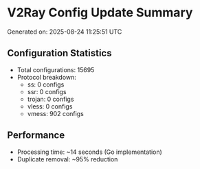 # V2Ray Config Update Summary
Generated on: 2025-08-24 11:25:51 UTC

## Configuration Statistics
- Total configurations: 15695
- Protocol breakdown:
  - ss: 0 configs
  - ssr: 0 configs
  - trojan: 0 configs
  - vless: 0 configs
  - vmess: 902 configs

## Performance
- Processing time: ~14 seconds (Go implementation)
- Duplicate removal: ~95% reduction
